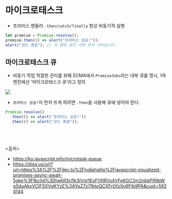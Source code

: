 # 마이크로태스크
- 프라미스 핸들러 `.then/catch/finally` 항상 비동기적 실행
```js
let promise = Promise.resolve();
promise.then(() => alert("프라미스 성공!"));
alert("코드 종료"); // 이 얼럿 창이 가장 먼저 나타납니다.
```

## 마이크로태스크 큐
- 비동기 작업 적절한 관리를 위해 ECMA에서 `PromiseJobs`라는 내부 큐를 명시, V8 엔진에선 '마이크로태스크 큐'라고 정의
<img src="https://github.com/in3166/TIL/blob/main/JavaScript/img/promise2.gif" />

- `프라미스 성공!`이 먼저 뜨게 하려면 `.then`을 사용해 큐에 넣어야 한다.
```js
Promise.resolve()
  .then(() => alert("프라미스 성공!"))
  .then(() => alert("코드 종료"));
```

<br><br><br>
<출처>
- https://ko.javascript.info/microtask-queue
- https://disq.us/url?url=https%3A%2F%2Fdev.to%2Flydiahallie%2Fjavascript-visualized-promises-async-await-5gke%3Ffbclid%3DIwAR3cfIk3iVpt1EoFOflRVs4VFe6GC2m2nbkP99bWgSduAkxVCIFSXVgKYzE%3AYqZ7z7fktoQCXFrGfzXq9FIb9PA&cuid=5924144
